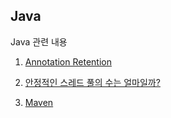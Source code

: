 ## Java

Java 관련 내용

1. [Annotation Retention](retention.md)

2. [안정적인 스레드 풀의 수는 얼마일까?](thread-pool.md)

3. [Maven](Maven.md)
